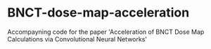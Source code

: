 # BNCT-dose-map-acceleration

Accompayning code for the paper 'Acceleration of BNCT Dose Map Calculations via Convolutional Neural Networks'
